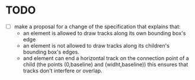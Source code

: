 
# TODO


- [ ] make a proposal for a change of the specification that explains that:
    - an element is allowed to draw tracks along its own bounding box's edge
    - an element is not allowed to draw tracks along its children's bounding box's edges.
    - and element can end a horizontal track on the connection point of a child (the points (0,baseline) and (widht,baseline))
    this ensures that tracks don't interfere or overlap.

